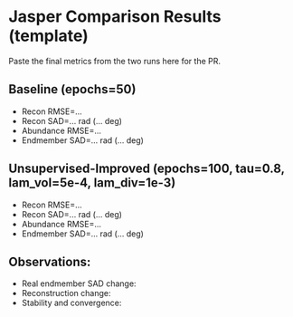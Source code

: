 # Jasper Comparison Results (template)

Paste the final metrics from the two runs here for the PR.

## Baseline (epochs=50)
- Recon RMSE=...
- Recon SAD=... rad (... deg)
- Abundance RMSE=...
- Endmember SAD=... rad (... deg)

## Unsupervised-Improved (epochs=100, tau=0.8, lam_vol=5e-4, lam_div=1e-3)
- Recon RMSE=...
- Recon SAD=... rad (... deg)
- Abundance RMSE=...
- Endmember SAD=... rad (... deg)

## Observations:
- Real endmember SAD change:
- Reconstruction change:
- Stability and convergence: